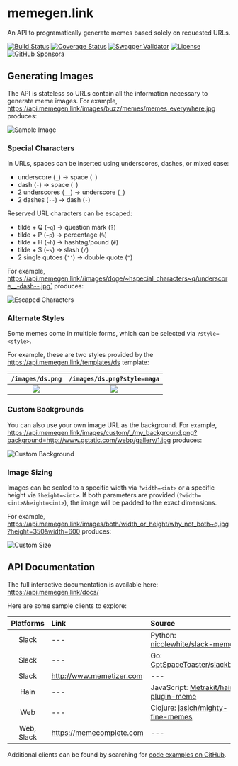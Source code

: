 # memegen.link

An API to programatically generate memes based solely on requested URLs.

[![Build Status](https://img.shields.io/circleci/build/github/jacebrowning/memegen)](https://circleci.com/gh/jacebrowning/memegen)
[![Coverage Status](http://img.shields.io/coveralls/jacebrowning/memegen/main.svg)](https://coveralls.io/r/jacebrowning/memegen)
[![Swagger Validator](https://img.shields.io/swagger/valid/3.0?label=docs&specUrl=https%3A%2F%2Fapi.memegen.link%2Fdocs%2Fswagger.json)](https://api.memegen.link/docs/) <!--content-->
[![License](https://img.shields.io/badge/license-mit-blue)](https://github.com/jacebrowning/memegen/blob/main/LICENSE.md)
[![GitHub Sponsora](https://img.shields.io/badge/server%20costs-%2412%2Fmonth-red)](https://github.com/sponsors/jacebrowning)

## Generating Images

The API is stateless so URLs contain all the information necessary to generate meme images. For example, https://api.memegen.link/images/buzz/memes/memes_everywhere.jpg produces:

![Sample Image](https://api.memegen.link/images/buzz/memes/memes_everywhere.jpg?&height=400)

### Special Characters

In URLs, spaces can be inserted using underscores, dashes, or mixed case:

* underscore (`_`) → space (` `)
* dash (`-`) → space (` `)
* 2 underscores (`__`) → underscore (`_`)
* 2 dashes (`--`) → dash (`-`)

Reserved URL characters can be escaped:

* tilde + Q (`~q`) → question mark (`?`)
* tilde + P (`~p`) → percentage (`%`)
* tilde + H (`~h`) → hashtag/pound (`#`)
* tilde + S (`~s`) → slash (`/`)
* 2 single qutoes (`''`) → double quote (`"`)

For example, https://api.memegen.link//images/doge/~hspecial_characters~q/underscore__-dash--.jpg` produces:

![Escaped Characters](https://api.memegen.link/images/doge/~hspecial_characters~q/underscore__-dash--.jpg?&height=400)

### Alternate Styles

Some memes come in multiple forms, which can be selected via `?style=<style>`.

For example, these are two styles provided by the https://api.memegen.link/templates/ds template:

`/images/ds.png`             |  `/images/ds.png?style=maga`
:-------------------------:|:-------------------------:
![](https://api.memegen.link/images/ds.png?width=200)  |  ![](https://api.memegen.link/images/ds.png?style=maga&width=200)

### Custom Backgrounds

You can also use your own image URL as the background. For example, https://api.memegen.link/images/custom/_/my_background.png?background=http://www.gstatic.com/webp/gallery/1.jpg produces:

![Custom Background](https://api.memegen.link/images/custom/_/my_background.jpg?background=http://www.gstatic.com/webp/gallery/1.jpg&height=400)

### Image Sizing

Images can be scaled to a specific width via `?width=<int>` or a specific height via `?height=<int>`. If both parameters are provided (`?width=<int>&height=<int>`), the image will be padded to the exact dimensions.

For example, https://api.memegen.link/images/both/width_or_height/why_not_both~q.jpg?height=350&width=600 produces:

![Custom Size](https://api.memegen.link/images/both/width_or_height/why_not_both~q.jpg?height=350&width=600)

## API Documentation

The full interactive documentation is available here: https://api.memegen.link/docs/

Here are some sample clients to explore:

| Platforms | Link | Source |
| :-: | :-- | :-- |
| Slack | --- | Python: [nicolewhite/slack-meme](https://github.com/nicolewhite/slack-meme) | --- |
| Slack | --- | Go: [CptSpaceToaster/slackbot](https://github.com/CptSpaceToaster/slackbot) | --- |
| Slack | http://www.memetizer.com | --- |
| Hain | --- | JavaScript: [Metrakit/hain-plugin-meme](https://github.com/Metrakit/hain-plugin-meme) |
| Web | ---| Clojure: [jasich/mighty-fine-memes](https://github.com/jasich/mighty-fine-memes) |
| Web, Slack | https://memecomplete.com | --- |

Additional clients can be found by searching for [code examples on GitHub](https://github.com/search?o=desc&q=%22memegen.link%22+&ref=searchresults&s=indexed&type=Code&utf8=%E2%9C%93).
